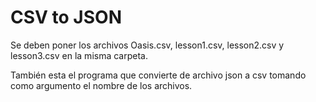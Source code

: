 # CSV to JSON

Se deben poner los archivos Oasis.csv, lesson1.csv, lesson2.csv y lesson3.csv 
en la misma carpeta.

También esta el programa que convierte de archivo json a csv tomando como argumento
el nombre de los archivos.